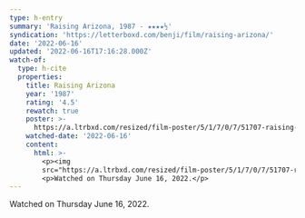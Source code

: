 ```yaml
---
type: h-entry
summary: 'Raising Arizona, 1987 - ★★★★½'
syndication: 'https://letterboxd.com/benji/film/raising-arizona/'
date: '2022-06-16'
updated: '2022-06-16T17:16:28.000Z'
watch-of:
  type: h-cite
  properties:
    title: Raising Arizona
    year: '1987'
    rating: '4.5'
    rewatch: true
    poster: >-
      https://a.ltrbxd.com/resized/film-poster/5/1/7/0/7/51707-raising-arizona-0-600-0-900-crop.jpg?v=4a10e2c93f
    watched-date: '2022-06-16'
    content:
      html: >-
        <p><img
        src="https://a.ltrbxd.com/resized/film-poster/5/1/7/0/7/51707-raising-arizona-0-600-0-900-crop.jpg?v=4a10e2c93f"/></p>
        <p>Watched on Thursday June 16, 2022.</p>
---
```

Watched on Thursday June 16, 2022.

